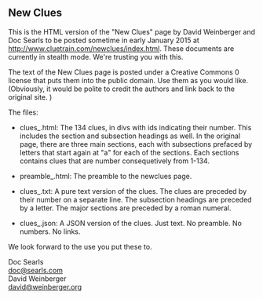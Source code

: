 ## New Clues

This is the HTML version of the "New Clues" page  by David Weinberger and Doc Searls to be posted sometime in early January 2015 at http://www.cluetrain.com/newclues/index.html. These documents are currently in stealth mode. We're trusting you with this.

The text of the New Clues page is posted under a Creative Commons 0 license that puts them into the public domain. Use them as you would like. (Obviously, it would be polite to credit the authors and  link back to the original site. )

The files:

- clues_.html: The 134 clues, in divs with ids indicating their number. This includes the section and subsection headings as well. In the original page, there are three main sections, each with subsections prefaced by letters that start again at "a" for each of the sections. Each sections contains clues that are number consequetively from 1-134.

- preamble_.html: The preamble to the newclues page.

- clues_.txt: A pure text version of the clues. The clues are preceded by their number on a separate line. The subsection headings are preceded by a letter. The major sections are preceded by a roman numeral.

- clues_.json: A JSON version of the clues. Just text. No preamble. No numbers. No links.

We look forward to the use you put these to.

Doc Searls  
doc@searls.com  
David Weinberger  
david@weinberger.org 

